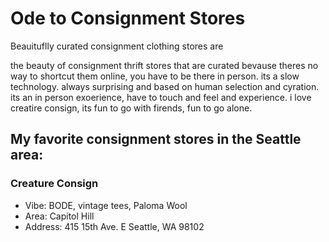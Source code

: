 # Ode to Consignment Stores

Beauituflly curated consignment clothing stores are 

the beauty of consignment thrift stores that are curated bevause theres no way to shortcut them online, you have to be there in person. its a slow technology. always surprising and based on human selection and cyration. its an in person exoerience, have to touch and feel and experience. i love creatire consign, its fun to go with firends, fun to go alone. 

## My favorite consignment stores in the Seattle area: 

### Creature Consign
- Vibe: BODE, vintage tees, Paloma Wool
- Area: Capitol Hill 
- Address: 415 15th Ave. E Seattle, WA 98102
